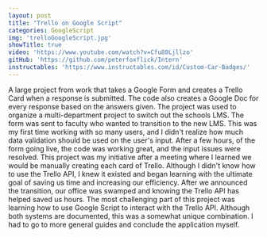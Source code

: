 ```yaml
---
layout: post
title: "Trello on Google Script"
categories: GoogleScript
img: 'trelloGoogleScript.jpg'
showTitle: true
video: 'https://www.youtube.com/watch?v=Cfu80Ljllzo'
gitHub: 'https://github.com/peterfoxflick/Intern'
instructables: 'https://www.instructables.com/id/Custom-Car-Badges/'
---
```


A large project from work that takes a Google Form and creates a Trello Card when a response is submitted. The code also creates a Google Doc for every response based on the answers given. The project was used to organize a multi-department project to switch out the schools LMS.  The form was sent to faculty who wanted to transition to the new LMS.<!--more--> This was my first time working with so many users, and I didn't realize how much data validation should be used on the user's input. After a few hours, of the form going live, the code was working great, and the input issues were resolved.
This project was my initiative after a meeting where I learned we would be manually creating each card of Trello. Although I didn't know how to use the Trello API, I knew it existed and began learning with the ultimate goal of saving us time and increasing our efficiency. After we announced the transition, our office was swamped and knowing the Trello API has helped saved us hours.
The most challenging part of this project was learning how to use Google Script to interact with the Trello API. Although both systems are documented, this was a somewhat unique combination. I had to go to more general guides and conclude the application myself.

